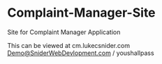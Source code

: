 # Complaint-Manager-Site
Site for Complaint Manager Application

This can be viewed at cm.lukecsnider.com
Demo@SniderWebDevlopment.com / youshallpass
